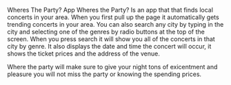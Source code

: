 Wheres The Party? App Wheres the Party? Is an app that that finds local concerts in your area. When you first pull up the page it automatically gets trending concerts in your area. 
You can also search any city by typing in the city and selecting one of the genres by radio buttons at the top of the screen. 
When you press search it will show you all of the concerts in that city by genre. 
It also displays the date and time the concert will occur, it shows the ticket prices and the address of the venue.

Where the party will make sure to give your night tons of exicentment and pleasure you will not miss the party or knowing the spending prices.


